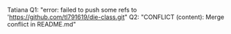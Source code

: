 Tatiana 
Q1: "error: failed to push some refs to 'https://github.com/tl791619/die-class.git"
Q2: "CONFLICT (content): Merge conflict in README.md"
